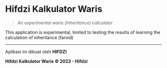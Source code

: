 # Hifdzi Kalkulator Waris

> _An experimental waris (inheritance) calculator_

This application is experimental, limited to testing the results of learning the calculation of inheritance (faroid)

---

Aplikasi ini dibuat oleh **HIFDZI**

**Hifdzi Kalkulator Waris © 2023  - Hifdzi**
